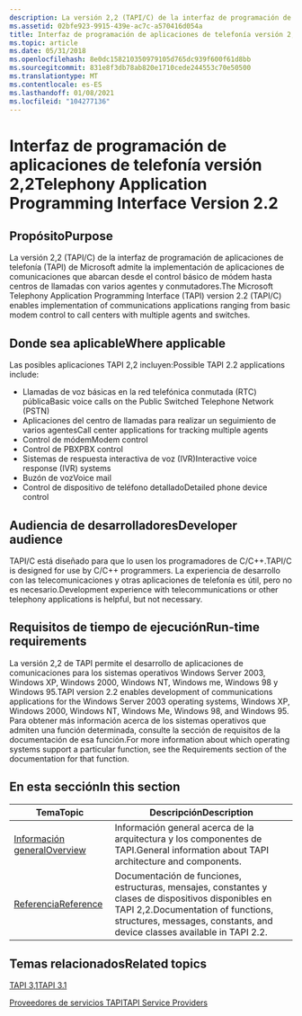 ```yaml
---
description: La versión 2,2 (TAPI/C) de la interfaz de programación de aplicaciones de telefonía (TAPI) de Microsoft admite la implementación de aplicaciones de comunicaciones que abarcan desde el control básico de módem hasta centros de llamadas con varios agentes y conmutadores.
ms.assetid: 02bfe923-9915-439e-ac7c-a570416d054a
title: Interfaz de programación de aplicaciones de telefonía versión 2,2
ms.topic: article
ms.date: 05/31/2018
ms.openlocfilehash: 8e0dc158210350979105d765dc939f600f61d8bb
ms.sourcegitcommit: 831e8f3db78ab820e1710cede244553c70e50500
ms.translationtype: MT
ms.contentlocale: es-ES
ms.lasthandoff: 01/08/2021
ms.locfileid: "104277136"
---
```

# <a name="telephony-application-programming-interface-version-22"></a><span data-ttu-id="3fbef-103">Interfaz de programación de aplicaciones de telefonía versión 2,2</span><span class="sxs-lookup"><span data-stu-id="3fbef-103">Telephony Application Programming Interface Version 2.2</span></span>

## <a name="purpose"></a><span data-ttu-id="3fbef-104">Propósito</span><span class="sxs-lookup"><span data-stu-id="3fbef-104">Purpose</span></span>

<span data-ttu-id="3fbef-105">La versión 2,2 (TAPI/C) de la interfaz de programación de aplicaciones de telefonía (TAPI) de Microsoft admite la implementación de aplicaciones de comunicaciones que abarcan desde el control básico de módem hasta centros de llamadas con varios agentes y conmutadores.</span><span class="sxs-lookup"><span data-stu-id="3fbef-105">The Microsoft Telephony Application Programming Interface (TAPI) version 2.2 (TAPI/C) enables implementation of communications applications ranging from basic modem control to call centers with multiple agents and switches.</span></span>

## <a name="where-applicable"></a><span data-ttu-id="3fbef-106">Donde sea aplicable</span><span class="sxs-lookup"><span data-stu-id="3fbef-106">Where applicable</span></span>

<span data-ttu-id="3fbef-107">Las posibles aplicaciones TAPI 2,2 incluyen:</span><span class="sxs-lookup"><span data-stu-id="3fbef-107">Possible TAPI 2.2 applications include:</span></span>

-   <span data-ttu-id="3fbef-108">Llamadas de voz básicas en la red telefónica conmutada (RTC) pública</span><span class="sxs-lookup"><span data-stu-id="3fbef-108">Basic voice calls on the Public Switched Telephone Network (PSTN)</span></span>
-   <span data-ttu-id="3fbef-109">Aplicaciones del centro de llamadas para realizar un seguimiento de varios agentes</span><span class="sxs-lookup"><span data-stu-id="3fbef-109">Call center applications for tracking multiple agents</span></span>
-   <span data-ttu-id="3fbef-110">Control de módem</span><span class="sxs-lookup"><span data-stu-id="3fbef-110">Modem control</span></span>
-   <span data-ttu-id="3fbef-111">Control de PBX</span><span class="sxs-lookup"><span data-stu-id="3fbef-111">PBX control</span></span>
-   <span data-ttu-id="3fbef-112">Sistemas de respuesta interactiva de voz (IVR)</span><span class="sxs-lookup"><span data-stu-id="3fbef-112">Interactive voice response (IVR) systems</span></span>
-   <span data-ttu-id="3fbef-113">Buzón de voz</span><span class="sxs-lookup"><span data-stu-id="3fbef-113">Voice mail</span></span>
-   <span data-ttu-id="3fbef-114">Control de dispositivo de teléfono detallado</span><span class="sxs-lookup"><span data-stu-id="3fbef-114">Detailed phone device control</span></span>

## <a name="developer-audience"></a><span data-ttu-id="3fbef-115">Audiencia de desarrolladores</span><span class="sxs-lookup"><span data-stu-id="3fbef-115">Developer audience</span></span>

<span data-ttu-id="3fbef-116">TAPI/C está diseñado para que lo usen los programadores de C/C++.</span><span class="sxs-lookup"><span data-stu-id="3fbef-116">TAPI/C is designed for use by C/C++ programmers.</span></span> <span data-ttu-id="3fbef-117">La experiencia de desarrollo con las telecomunicaciones y otras aplicaciones de telefonía es útil, pero no es necesario.</span><span class="sxs-lookup"><span data-stu-id="3fbef-117">Development experience with telecommunications or other telephony applications is helpful, but not necessary.</span></span>

## <a name="run-time-requirements"></a><span data-ttu-id="3fbef-118">Requisitos de tiempo de ejecución</span><span class="sxs-lookup"><span data-stu-id="3fbef-118">Run-time requirements</span></span>

<span data-ttu-id="3fbef-119">La versión 2,2 de TAPI permite el desarrollo de aplicaciones de comunicaciones para los sistemas operativos Windows Server 2003, Windows XP, Windows 2000, Windows NT, Windows me, Windows 98 y Windows 95.</span><span class="sxs-lookup"><span data-stu-id="3fbef-119">TAPI version 2.2 enables development of communications applications for the Windows Server 2003 operating systems, Windows XP, Windows 2000, Windows NT, Windows Me, Windows 98, and Windows 95.</span></span> <span data-ttu-id="3fbef-120">Para obtener más información acerca de los sistemas operativos que admiten una función determinada, consulte la sección de requisitos de la documentación de esa función.</span><span class="sxs-lookup"><span data-stu-id="3fbef-120">For more information about which operating systems support a particular function, see the Requirements section of the documentation for that function.</span></span>

## <a name="in-this-section"></a><span data-ttu-id="3fbef-121">En esta sección</span><span class="sxs-lookup"><span data-stu-id="3fbef-121">In this section</span></span>



| <span data-ttu-id="3fbef-122">Tema</span><span class="sxs-lookup"><span data-stu-id="3fbef-122">Topic</span></span>                                          | <span data-ttu-id="3fbef-123">Descripción</span><span class="sxs-lookup"><span data-stu-id="3fbef-123">Description</span></span>                                                                                                       |
|------------------------------------------------|-------------------------------------------------------------------------------------------------------------------|
| [<span data-ttu-id="3fbef-124">Información general</span><span class="sxs-lookup"><span data-stu-id="3fbef-124">Overview</span></span>](tapi-2-2-overview.md)<br/>   | <span data-ttu-id="3fbef-125">Información general acerca de la arquitectura y los componentes de TAPI.</span><span class="sxs-lookup"><span data-stu-id="3fbef-125">General information about TAPI architecture and components.</span></span><br/>                                            |
| [<span data-ttu-id="3fbef-126">Referencia</span><span class="sxs-lookup"><span data-stu-id="3fbef-126">Reference</span></span>](tapi-2-2-reference.md)<br/> | <span data-ttu-id="3fbef-127">Documentación de funciones, estructuras, mensajes, constantes y clases de dispositivos disponibles en TAPI 2,2.</span><span class="sxs-lookup"><span data-stu-id="3fbef-127">Documentation of functions, structures, messages, constants, and device classes available in TAPI 2.2.</span></span><br/> |



 

## <a name="related-topics"></a><span data-ttu-id="3fbef-128">Temas relacionados</span><span class="sxs-lookup"><span data-stu-id="3fbef-128">Related topics</span></span>

<dl> <dt>

[<span data-ttu-id="3fbef-129">TAPI 3,1</span><span class="sxs-lookup"><span data-stu-id="3fbef-129">TAPI 3.1</span></span>](./tapi-3-1-start-page.md)
</dt> <dt>

[<span data-ttu-id="3fbef-130">Proveedores de servicios TAPI</span><span class="sxs-lookup"><span data-stu-id="3fbef-130">TAPI Service Providers</span></span>](./tapi-service-providers.md)
</dt> </dl>

 

